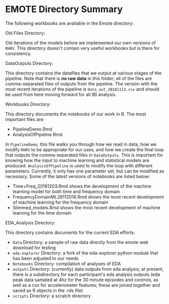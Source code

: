 # EMOTE Directory Summary

The following workbooks are available in the Emote directory:

Old Files Directory:

Old iterations of the models before we implemented our own versions of `RHRV`. This directory doesn't contain very useful workbooks but is there for consistency.

DataOutputs Directory:

This directory contains the datafiles that we output at various stages of the pipeline. Note that there is **no raw data** in this folder; all of the files are comma-separated files of outputs from the pipeline. The version with the most recent iterations of the pipeline is `data_out_20181113.csv` and should be used from here moving forward for all IBI analysis.

Workbooks Directory:

This directory documents the notebooks of our work in R. The most important files are:

* PipelineDemo.Rmd
* AnalysisOfPipeline.Rmd

In `PipelineDemo`, this file walks you through how we read in data, how we modify `RHRV` to be appropriate for our uses, and how we create the final loop that outputs the comma-separated files in `DataOutputs`. This is important for knowing how the input to machine learning and statistical models are produced. `AnalysisOfPipeline` is used to modify the loop with different parameters. Currently, it only has one parameter set, but can be modified as necessary. Some of the latest versions of notebooks are listed below:

* Time+Freq_20181203.Rmd shows the development of the machine learning model for both time and frequency domain
* FrequencyDomainML26112018.Rmd shows the most recent development of machine learning for the frequency domain
* Slimmed_models.Rmd shows the most recent development of machine learning for the time domain

EDA_Analysis Directory:

This directory contains documents for the current EDA efforts:

* `Data` Directory: a sample of raw data directly from the emote web download for testing
* `eda-explorer` Directory: a fork of the eda-explorer python module that has been adjusted to our needs
* `Notebooks` Directory: compilation of analyses of EDA
* `outputs` Directory: (currently) data outputs from eda analysis; at present, there is a subdirectory for each participant's eda analysis outputs (eda peak data sampled at 4hz for the 30 minute episodes and controls, as well as a csv for accelerometer features; these are joined together and saved as R objects in the .rds file)
* `scripts` Directory: a scratch directory